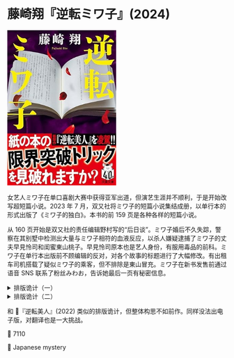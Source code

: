 # 藤崎翔『逆転ミワ子』(2024)

<img src=images/2024b_cover.jpg width=250/>

女艺人ミワ子在单口喜剧大赛中获得亚军出道，但演艺生涯并不顺利，于是开始改写超短篇小说。2023 年 7 月，双又社将ミワ子的短篇小说集结成册，以单行本的形式出版了《ミワ子的独白》。本书的前 159 页是各种各样的短篇小说。

从 160 页开始是双又社的责任编辑野村写的“后日谈”。ミワ子婚后不久失踪，警察在其别墅中检测出大量与ミワ子相符的血液反应，以杀人嫌疑逮捕了ミワ子的丈夫早見怜司和闺蜜東山桃子。早見怜司原本也是艺人身份，有服用毒品的前科。ミワ子在单行本出版前不顾编辑的反对，对各个故事的标题进行了大幅修改。有出租车司机搭载了疑似ミワ子的乘客，但不排除是東山冒充。ミワ子在新书发售前通过语音 SNS 联系了粉丝みわお，告诉她最后一页有秘密信息。

<details><summary>排版诡计（一）</summary>
<img src=images/2024b_page.jpg width=250/>

第 158 页斜着念为“柱のベージ数下一桁文字目を順に読め”。按照这个提示，取出第 9 页“柱”（页码旁标题）的第 9 个字，第 11 页柱的第 1 个字，第 13 页柱的第 3 个字，等等，得到

> 中目黒の早見家の居間に大麻等あり。夫と東山桃子から陽性反応出ます。今すぐ一一〇番通報して二人を捕まえてクスリと私への暴力をやめさせてください。殺される前に

中译：

> 在中目黑的早見家的客厅里有大麻等毒品，我的丈夫和東山桃子会有阳性反应。请马上拨打 110 报警，抓住这两个人，让他们停止吸毒和对我进行家暴，在我被杀之前。
</details>

<details><summary>排版诡计（二）</summary>
ミワ子其实没有被杀，她察觉了丈夫和闺蜜的奸情，在别墅留下大量的血液痕迹，在书中留下假线索，然后逃到了加拿大。野村的“后日谈”中藏有玄机，第 161-205 页奇数页“柱”的第三个字连起来读作：

> ミワ子はカナダで坊主頭だった薬物検査対策だろう

中译：

> ミワ子在加拿大时剃了光头，可能是为了应对药物检测。
</details>

和 📖『逆転美人』(2022) 类似的排版诡计，但整体构思不如前作。同样没法出电子版，对翻译也是一大挑战。

:link: 7110

:file_folder: Japanese mystery
